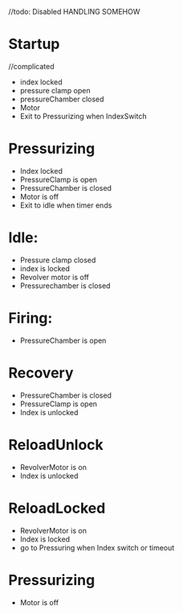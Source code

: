 
  //todo: Disabled HANDLING SOMEHOW

# Startup 
//complicated
- index locked
- pressure clamp open
- pressureChamber closed
- Motor
- Exit to Pressurizing when IndexSwitch

# Pressurizing
- Index locked
- PressureClamp is open
- PressureChamber is closed
- Motor is off
- Exit to idle when timer ends

# Idle:
- Pressure clamp closed
- index is locked
- Revolver motor is off
- Pressurechamber is closed

# Firing: 
- PressureChamber is open

# Recovery
- PressureChamber is closed
- PressureClamp is open
- Index is unlocked

# ReloadUnlock
- RevolverMotor is on
- Index is unlocked

# ReloadLocked
- RevolverMotor is on
- Index is locked
- go to Pressuring when Index switch or timeout

# Pressurizing
- Motor is off

